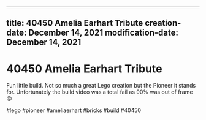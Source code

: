 ----
title: 40450 Amelia Earhart Tribute
creation-date: December 14, 2021
modification-date: December 14, 2021
----

# 40450 Amelia Earhart Tribute

Fun little build. Not so much a great Lego creation but the Pioneer it stands for.
Unfortunately the build video was a total fail as 90% was out of frame 😔

#lego #pioneer #ameliaerhart #bricks #build #40450
